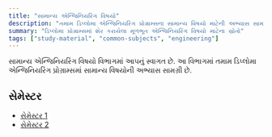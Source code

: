 ```yaml
---
title: "સામાન્ય એન્જિનિયરિંગ વિષયો"
description: "તમામ ડિપ્લોમા એન્જિનિયરિંગ પ્રોગ્રામ્સના સામાન્ય વિષયો માટેની અભ્યાસ સામગ્રી"
summary: "ડિપ્લોમા પ્રોગ્રામ્સમાં શેર કરાયેલા મૂળભૂત એન્જિનિયરિંગ વિષયો માટેના સ્રોતો"
tags: ["study-material", "common-subjects", "engineering"]
---
```


સામાન્ય એન્જિનિયરિંગ વિષયો વિભાગમાં આપનું સ્વાગત છે. આ વિભાગમાં તમામ ડિપ્લોમા એન્જિનિયરિંગ પ્રોગ્રામ્સમાં સામાન્ય વિષયોની અભ્યાસ સામગ્રી છે.

## સેમેસ્ટર

- [સેમેસ્ટર 1](sem-1)
- [સેમેસ્ટર 2](sem-2)
